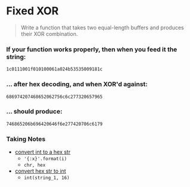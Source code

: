 # Fixed XOR
> Write a function that takes two equal-length buffers and produces their XOR combination.

### If your function works properly, then when you feed it the string:

`1c0111001f010100061a024b53535009181c`

### ... after hex decoding, and when XOR'd against:

`686974207468652062756c6c277320657965`

### ... should produce:

`746865206b696420646f6e277420706c6179`

### Taking Notes

* [convert int to a hex str](https://stackoverflow.com/questions/2269827/how-to-convert-an-int-to-a-hex-string#2269836)
    * `'{:x}'.format(i)`
    * `chr, hex`
* [convert hex str to int](https://stackoverflow.com/questions/209513/convert-hex-string-to-int-in-python)
    * `int(string_1, 16)`